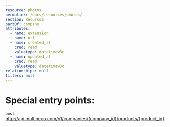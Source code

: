 ```yaml
---
resource: photos
permalink: /docs/resources/photos/
section: Recursos
partOf: company
attributes:
  - name: extension
  - name: url
  - name: created_at
    crud: read
    valuetype: datetimew3c
  - name: updated_at
    crud: read
    valuetype: datetimew3c
relationships: null
filters: null
---
```


# Special entry points:

`post`  http://api.multinexo.com/v1/companies/{company_id}/products/{product_id}
